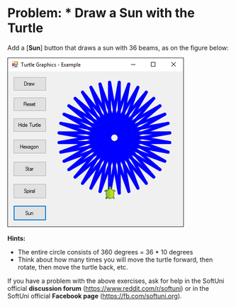 # Problem: \* Draw a Sun with the Turtle

Add a \[**Sun**] button that draws a sun with 36 beams, as on the figure below:

![](../../../assets/chapter-5-images/13.Turtle-graphics-16.png)

**Hints:**

* The entire circle consists of 360 degrees = 36 \* 10 degrees
* Think about how many times you will move the turtle forward, then rotate, then move the turtle back, etc.

If you have a problem with the above exercises, ask for help in the SoftUni official **discussion forum** (https://www.reddit.com/r/softuni) or in the SoftUni official **Facebook page** (https://fb.com/softuni.org).
